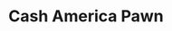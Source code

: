 ---
title: "Cash America Pawn"
url: /bryan/cash-america-pawn-north-texas-avenue/
shop: pawnbroker
---